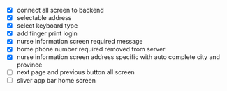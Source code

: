 - [x] connect all screen to backend
- [x] selectable address
- [x] select keyboard type
- [x] add finger print login 
- [x] nurse information screen required message
- [x] home phone number required removed from server
- [x] nurse information screen address specific with auto complete city and province
- [ ] next page and previous button all screen
- [ ] sliver app bar home screen